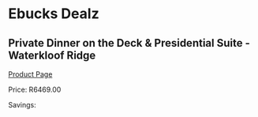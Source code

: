 
# Ebucks Dealz
## Private Dinner on the Deck & Presidential Suite - Waterkloof Ridge
[Product Page](https://www.ebucks.com/web/shop/productSelected.do?prodId=223573922&catId=714893646)

Price: R6469.00

Savings: 


	